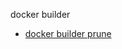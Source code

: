 docker builder


<!--
This page is automatically generated from Docker's source code. If you want to
suggest a change to the text that appears here, open a ticket or pull request
in the source repository on GitHub:

https://github.com/docker/cli
-->



- [docker builder prune](https://docs.docker.com/reference/cli/docker/builder/prune/)
